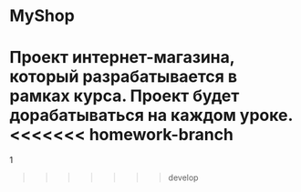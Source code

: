 # MyShop

Проект интернет-магазина, который разрабатывается в рамках курса. Проект будет дорабатываться на каждом уроке.
<<<<<<< homework-branch
=======
1
>>>>>>> develop
